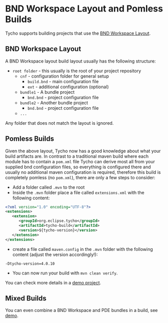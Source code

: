# BND Workspace Layout and Pomless Builds

Tycho supports building projects that use the [BND Workspace Layout](https://bndtools.org/concepts.html).

## BND Workspace Layout
A BND Workspace layout build layout usually has the following structure:

- `root folder` - this usually is the root of your project repository
    - `cnf` - configuration folder for general setup
        - `build.bnd` - main configuration file
        - `ext` - additional configuration (optional)
    - `bundle1` - A bundle project
        - `bnd.bnd` - project configuration file
    - `bundle2` - Another bundle project
        - `bnd.bnd` - project configuration file
    - `...`

Any folder that does not match the layout is ignored.

## Pomless Builds
Given the above layout, Tycho now has a good knowledge about what your build artifacts are.
In contrast to a traditional maven build where each module has to contain a `pom.xml` file Tycho can derive most all from your supplied bnd configuration files, so everything is configured there and usually no additional maven configuration is required, therefore this build is completely pomless (no `pom.xml`), there are only a few steps to consider:

- Add a folder called `.mvn` to the root
- Inside the `.mvn` folder place a file called `extensions.xml` with the following content:
```xml
<?xml version="1.0" encoding="UTF-8"?>
<extensions>
   <extension>
      <groupId>org.eclipse.tycho</groupId>
      <artifactId>tycho-build</artifactId>
      <version>${tycho-version}</version>
   </extension>
</extensions>
```

- create a file called `maven.config` in the `.mvn` folder with the following content (adjust the version accordingly!):
```properties
-Dtycho-version=4.0.10
```

- You can now run your build with `mvn clean verify`.

You can check more details in a [demo project](https://github.com/eclipse-tycho/tycho/tree/master/demo/bnd-workspace).

## Mixed Builds

You can even combine a BND Workspace and PDE bundles in a build, see [demo](https://github.com/eclipse-tycho/tycho/tree/master/demo/bnd-pde-workspace).
